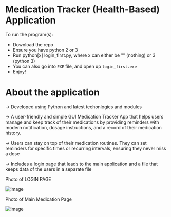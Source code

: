 # Medication Tracker (Health-Based) Application 
To run the program(s):
* Download the repo
* Ensure you have python 2 or 3 
* Run python[x] login_first.py, where x can either be "" (nothing) or 3 (python 3)
* You can also go into `EXE` file, and open up `login_first.exe`
* Enjoy!

# About the application

→ Developed using Python and latest techonlogies and modules 

→ A user-friendly and simple GUI Medication Tracker App that helps users manage and keep track of their medications by providing reminders with modern notification, dosage instructions, and a record of their medication history.

→  Users can stay on top of their medication routines. They can set reminders for specific times or recurring intervals, ensuring they never miss a dose

→ Includes a login page that leads to the main application and a file that keeps data of the users in a separate file 

Photo of LOGIN PAGE 

![image](https://github.com/KhanDevProject/Medication-App/assets/69941212/f2da340f-092c-4aac-a64b-167cb3b367ed)


Photo of Main Medication Page  

![image](https://github.com/KhanDevProject/Medication-App/assets/69941212/36091cc2-051c-42e1-854c-45df4c3f31e5)
